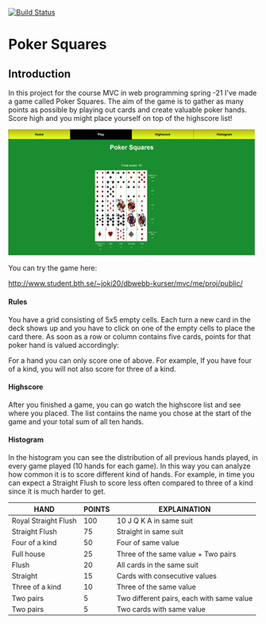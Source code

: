 [![Build Status](https://travis-ci.com/joki20/dbwebb-mvc-proj.svg?branch=master)](https://travis-ci.com/joki20/dbwebb-mvc-proj)

# Poker Squares

## Introduction

In this project for the course MVC in web programming spring -21 I've made a game called Poker Squares. The aim of the game is to gather as many points as possible by playing out cards and create valuable poker hands. Score high and you might place yourself on top of the highscore list!

<div><img src="public/images/pokersquares.png"
     alt="Poker Squares
     style; text-align: center" /></div>

You can try the game here:

http://www.student.bth.se/~joki20/dbwebb-kurser/mvc/me/proj/public/

#### Rules

You have a grid consisting of 5x5 empty cells. Each turn a new card in the deck shows up and you have to click on one of the empty cells to place the card there. As soon as a row or column contains five cards, points for that poker hand is valued accordingly:

<table>
<thead>
<th>HAND</th>
<th>POINTS</th>
<th>EXPLAINATION</th>
</thead>
<tbody>

<tr>
<td>Royal Straight Flush</td>
<td>100</td>
<td>10 J Q K A in same suit</td>
</tr>

<tr>
<td>Straight Flush</td>
<td>75</td>
<td>Straight in same suit</td>
</tr>

<tr>
<td>Four of a kind</td>
<td>50</td>
<td>Four of same value</td>
</tr>

<tr>
<td>Full house</td>
<td>25</td>
<td>Three of the same value + Two pairs</td>
</tr>

<tr>
<td>Flush</td>
<td>20</td>
<td>All cards in the same suit</td>
</tr>

<tr>
<td>Straight</td>
<td>15</td>
<td>Cards with consecutive values</td>
</tr>

<tr>
<td>Three of a kind</td>
<td>10</td>
<td>Three of the same value</td>
</tr>

<tr>
<td>Two pairs</td>
<td>5</td>
<td>Two different pairs, each with same value</td>
</tr>

<tr>
<td>Two pairs</td>
<td>5</td>
<td>Two cards with same value</td>
</tr>

For a hand you can only score one of above. For example, If you have four of a kind, you will not also score for three of a kind.

#### Highscore

After you finished a game, you can go watch the highscore list and see where you placed. The list contains the name you chose at the start of the game and your total sum of all ten hands.

#### Histogram

In the histogram you can see the distribution of all previous hands played, in every game played (10 hands for each game). In this way you can analyze how common it is to score different kind of hands. For example, in time you can expect a Straight Flush to score less often compared to three of a kind since it is much harder to get.
